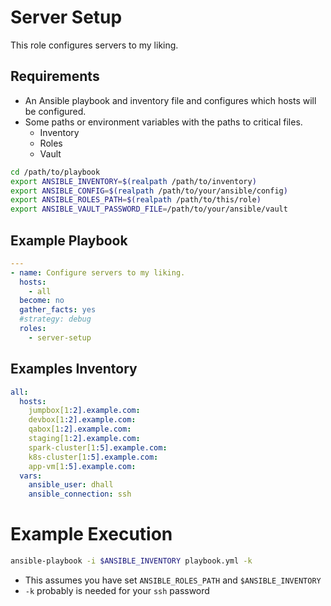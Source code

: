 # Server Setup

This role configures servers to my liking.

## Requirements

* An Ansible playbook and inventory file and configures which hosts will be configured.
* Some paths or environment variables with the paths to critical files.
  * Inventory
  * Roles
  * Vault

```bash
cd /path/to/playbook
export ANSIBLE_INVENTORY=$(realpath /path/to/inventory)
export ANSIBLE_CONFIG=$(realpath /path/to/your/ansible/config)
export ANSIBLE_ROLES_PATH=$(realpath /path/to/this/role)
export ANSIBLE_VAULT_PASSWORD_FILE=/path/to/your/ansible/vault

```

## Example Playbook

```yaml
---
- name: Configure servers to my liking.
  hosts:
    - all
  become: no
  gather_facts: yes
  #strategy: debug
  roles:
    - server-setup

```

## Examples Inventory

```yaml
all:
  hosts:
    jumpbox[1:2].example.com:
    devbox[1:2].example.com:
    qabox[1:2].example.com:
    staging[1:2].example.com:
    spark-cluster[1:5].example.com:
    k8s-cluster[1:5].example.com:
    app-vm[1:5].example.com:
  vars:
    ansible_user: dhall
    ansible_connection: ssh
```

# Example Execution
```bash
ansible-playbook -i $ANSIBLE_INVENTORY playbook.yml -k
```
* This assumes you have set `ANSIBLE_ROLES_PATH` and `$ANSIBLE_INVENTORY`
* `-k` probably is needed for your `ssh` password
